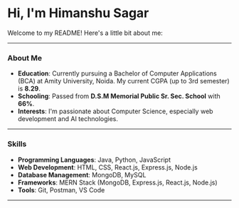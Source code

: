 # Hi, I'm Himanshu Sagar

Welcome to my README! Here's a little bit about me:

---

### **About Me**

- **Education**: Currently pursuing a Bachelor of Computer Applications (BCA) at Amity University, Noida. My current CGPA (up to 3rd semester) is **8.29**.
- **Schooling**: Passed from **D.S.M Memorial Public Sr. Sec. School** with **66%**.
- **Interests**: I'm passionate about Computer Science, especially web development and AI technologies.

---

### **Skills**

- **Programming Languages**: Java, Python, JavaScript
- **Web Development**: HTML, CSS, React.js, Express.js, Node.js
- **Database Management**: MongoDB, MySQL
- **Frameworks**: MERN Stack (MongoDB, Express.js, React.js, Node.js)
- **Tools**: Git, Postman, VS Code 

---
